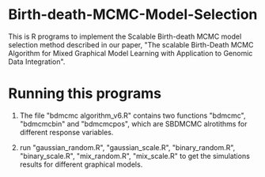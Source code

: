# Birth-death-MCMC-Model-Selection

This is R programs to implement the Scalable Birth-death MCMC model selection method described in our paper, "The scalable Birth-Death MCMC Algorithm for Mixed Graphical Model Learning with Application to Genomic Data Integration".

# Running this programs

1. The file "bdmcmc algorithm_v6.R" contains two functions "bdmcmc", "bdmcmcbin" and "bdmcmcpos", which are SBDMCMC alrotithms for different response variables.

2. run "gaussian_random.R", "gaussian_scale.R", "binary_random.R", "binary_scale.R", "mix_random.R", "mix_scale.R" to get the simulations results for different graphical models. 

